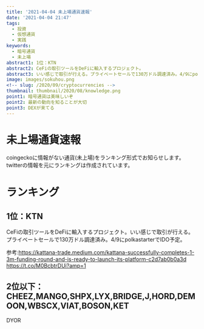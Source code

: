 ```yaml
---
title: '2021-04-04 未上場通貨速報'
date: '2021-04-04 21:47'
tags:
  - 投資
  - 仮想通貨
  - 実践
keywords:
  - 暗号通貨
  - 未上場
abstract1: 1位：KTN 
abstract2: CeFiの取引ツールをDeFiに輸入するプロジェクト。
abstract3: いい感じで取引が行える。プライベートセールで130万ドル調達済み。4/9にpolkastarterでIDO予定。
image: images/sokuhou.png
<!-- slug: /2020/09/cryptocurrencies -->
thumbnail: thumbnail/2020/08/knowledge.png
point1: 暗号通貨は美味しいぞ
point2: 最新の動向を知ることが大切
point3: DEXが来てる
---
```

# 未上場通貨速報
coingeckoに情報がない通貨(未上場)をランキング形式でお知らせします。
twitterの情報を元にランキングは作成されています。

# ランキング

## 1位：KTN
CeFiの取引ツールをDeFiに輸入するプロジェクト。いい感じで取引が行える。
プライベートセールで130万ドル調達済み。4/9にpolkastarterでIDO予定。

参考:https://kattana-trade.medium.com/kattana-successfully-completes-1-3m-funding-round-and-is-ready-to-launch-its-platform-c2d7ab0b0a3d
https://t.co/M0BcbtrDUi?amp=1
## 2位以下：CHEEZ,MANGO,SHPX,LYX,BRIDGE,J,HORD,DEMOON,WBSCX,VIAT,BOSON,KET
DYOR